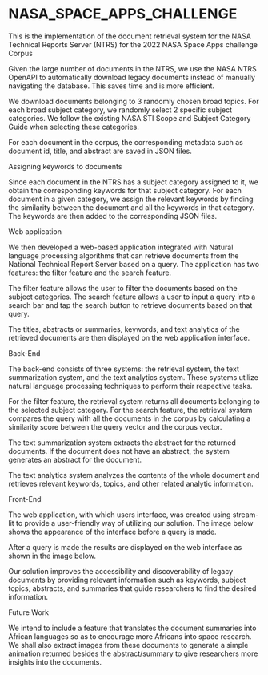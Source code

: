 # NASA_SPACE_APPS_CHALLENGE
 This is the implementation of the document retrieval system for the NASA Technical Reports Server (NTRS) for the 2022 NASA Space Apps challenge
Corpus

Given the large number of documents in the NTRS, we use the NASA NTRS OpenAPI to automatically download legacy documents instead of manually navigating the database. This saves time and is more efficient.

We download documents belonging to 3 randomly chosen broad topics. For each broad subject category, we randomly select 2 specific subject categories. We follow the existing NASA STI Scope and Subject Category Guide when selecting these categories.

For each document in the corpus, the corresponding metadata such as document id, title, and abstract are saved in JSON files.

Assigning keywords to documents

Since each document in the NTRS has a subject category assigned to it, we obtain the corresponding keywords for that subject category. For each document in a given category, we assign the relevant keywords by finding the similarity between the document and all the keywords in that category. The keywords are then added to the corresponding JSON files.

Web application

We then developed a web-based application integrated with Natural language processing algorithms that can retrieve documents from the National Technical Report Server based on a query. The application has two features: the filter feature and the search feature.

The filter feature allows the user to filter the documents based on the subject categories. The search feature allows a user to input a query into a search bar and tap the search button to retrieve documents based on that query.

The titles, abstracts or summaries, keywords, and text analytics of the retrieved documents are then displayed on the web application interface.



Back-End

The back-end consists of three systems: the retrieval system, the text summarization system, and the text analytics system. These systems utilize natural language processing techniques to perform their respective tasks.

For the filter feature, the retrieval system returns all documents belonging to the selected subject category. For the search feature, the retrieval system compares the query with all the documents in the corpus by calculating a similarity score between the query vector and the corpus vector.

The text summarization system extracts the abstract for the returned documents. If the document does not have an abstract, the system generates an abstract for the document.

The text analytics system analyzes the contents of the whole document and retrieves relevant keywords, topics, and other related analytic information. 

Front-End

The web application, with which users interface, was created using stream-lit to provide a user-friendly way of utilizing our solution. The image below shows the appearance of the interface before a query is made.



After a query is made the results are displayed on the web interface as shown in the image below.



Our solution improves the accessibility and discoverability of legacy documents by providing relevant information such as keywords, subject topics, abstracts, and summaries that guide researchers to find the desired information.

Future Work 

We intend to include a feature that translates the document summaries into African languages so as to encourage more Africans into space research. We shall also extract images from these documents to generate a simple animation returned besides the abstract/summary to give researchers more insights into the documents.
